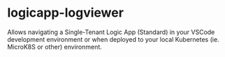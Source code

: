 # logicapp-logviewer
Allows navigating a Single-Tenant Logic App (Standard) in your VSCode development environment or when deployed to your local Kubernetes (ie. MicroK8S or other) environment.
